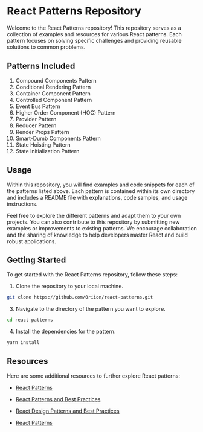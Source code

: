 # React Patterns Repository

Welcome to the React Patterns repository! This repository serves as a collection of examples and resources for various React patterns. Each pattern focuses on solving specific challenges and providing reusable solutions to common problems.

## Patterns Included

1. Compound Components Pattern
2. Conditional Rendering Pattern
3. Container Component Pattern
4. Controlled Component Pattern
5. Event Bus Pattern
6. Higher Order Component (HOC) Pattern
7. Provider Pattern
8. Reducer Pattern
9. Render Props Pattern
10. Smart-Dumb Components Pattern
11. State Hoisting Pattern
12. State Initialization Pattern

## Usage

Within this repository, you will find examples and code snippets for each of the patterns listed above. Each pattern is contained within its own directory and includes a README file with explanations, code samples, and usage instructions.

Feel free to explore the different patterns and adapt them to your own projects. You can also contribute to this repository by submitting new examples or improvements to existing patterns. We encourage collaboration and the sharing of knowledge to help developers master React and build robust applications.

## Getting Started

To get started with the React Patterns repository, follow these steps:

1. Clone the repository to your local machine.

```bash
git clone https://github.com/0riion/react-patterns.git
```

3. Navigate to the directory of the pattern you want to explore.

```bash
cd react-patterns
```

4. Install the dependencies for the pattern.

```bash
yarn install
```

## Resources

Here are some additional resources to further explore React patterns:

- [React Patterns](https://reactpatterns.com/)

- [React Patterns and Best Practices](https://www.packtpub.com/web-development/react-patterns-and-best-practices)

- [React Design Patterns and Best Practices](https://www.amazon.com/React-Design-Patterns-Best-Practices/dp/1786464535)

- [React Patterns](https://reactpatterns.com/)

